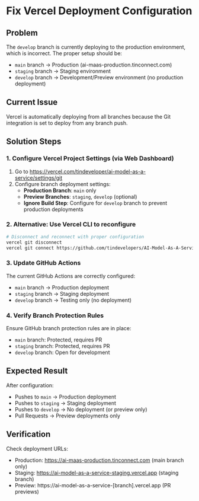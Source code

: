 # Fix Vercel Deployment Configuration

## Problem
The `develop` branch is currently deploying to the production environment, which is incorrect. The proper setup should be:

- `main` branch → Production (ai-maas-production.tinconnect.com)
- `staging` branch → Staging environment  
- `develop` branch → Development/Preview environment (no production deployment)

## Current Issue
Vercel is automatically deploying from all branches because the Git integration is set to deploy from any branch push.

## Solution Steps

### 1. Configure Vercel Project Settings (via Web Dashboard)
1. Go to https://vercel.com/tindeveloper/ai-model-as-a-service/settings/git
2. Configure branch deployment settings:
   - **Production Branch**: `main` only
   - **Preview Branches**: `staging`, `develop` (optional)
   - **Ignore Build Step**: Configure for `develop` branch to prevent production deployments

### 2. Alternative: Use Vercel CLI to reconfigure
```bash
# Disconnect and reconnect with proper configuration
vercel git disconnect
vercel git connect https://github.com/tindevelopers/AI-Model-As-A-Service-Front-End-Vercel.git
```

### 3. Update GitHub Actions
The current GitHub Actions are correctly configured:
- `main` branch → Production deployment
- `staging` branch → Staging deployment  
- `develop` branch → Testing only (no deployment)

### 4. Verify Branch Protection Rules
Ensure GitHub branch protection rules are in place:
- `main` branch: Protected, requires PR
- `staging` branch: Protected, requires PR
- `develop` branch: Open for development

## Expected Result
After configuration:
- Pushes to `main` → Production deployment
- Pushes to `staging` → Staging deployment
- Pushes to `develop` → No deployment (or preview only)
- Pull Requests → Preview deployments only

## Verification
Check deployment URLs:
- Production: https://ai-maas-production.tinconnect.com (main branch only)
- Staging: https://ai-model-as-a-service-staging.vercel.app (staging branch)
- Preview: https://ai-model-as-a-service-[branch].vercel.app (PR previews)
